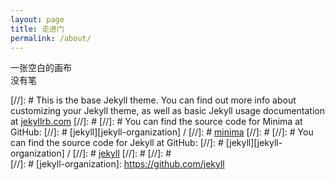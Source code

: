 ```yaml
---
layout: page
title: 走进门
permalink: /about/
---
```


一张空白的画布\
没有笔

[//]: # This is the base Jekyll theme. You can find out more info about customizing your Jekyll theme, as well as basic Jekyll usage documentation at [jekyllrb.com](https://jekyllrb.com/)
[//]: # 
[//]: # You can find the source code for Minima at GitHub:
[//]: # [jekyll][jekyll-organization] /
[//]: # [minima](https://github.com/jekyll/minima)
[//]: # 
[//]: # You can find the source code for Jekyll at GitHub:
[//]: # [jekyll][jekyll-organization] /
[//]: # [jekyll](https://github.com/jekyll/jekyll)
[//]: # 
[//]: #  
[//]: # [jekyll-organization]: https://github.com/jekyll
